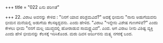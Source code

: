 +++
title = "022 ಏನು ಪರಿಣತೆ"

+++
22. ವಿರಾಟ ಅವನನ್ನು ಕೇಳಿದ : "ನಿನಗೆ ಯಾವ ಪರಿಶ್ರಮವಿದೆ?" ಅದಕ್ಕೆ ಭೀಮನು "ನಾನು ಅಡುಗೆಯವನು ಭೀಮನ ಮನೆಯಲ್ಲಿ ಅಡುಗೆಯ ಕೆಲಸಕ್ಕಿದ್ದವನು. ಎಂದು ಹೇಳಿದ. "ವಿರಾಟ "ಇನ್ನೇನು ವಿಶೇಷ ಗುಣಗಳಿವೆ?" ಎಂದು ಕೇಳಲು ಭೀಮ "ನನಗೆ ಮಲ್ಲ ಯುದ್ಧದಲ್ಲಿ ಹೋರಾಡುವ ಸಾಮಥ್ರ್ಯವಿದೆ". ಎಂದ. ಆಗ ವಿರಾಟ ನೀನು ವಿಶಿಷ್ಟ ವ್ಯಕ್ತಿ ಎಂದು ಹೇಳಿ ಭೀಮನನ್ನು  ಕೆಲಸಕ್ಕೆ ಇರಿಸಿಕೊಂಡ. ಮರು ದಿವಸ ಅರ್ಜುನನು ಮತ್ಸ್ಯ ನಗರಕ್ಕೆ ಬಂದ.